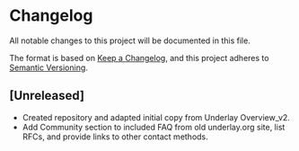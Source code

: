 # Changelog
All notable changes to this project will be documented in this file.

The format is based on [Keep a Changelog](https://keepachangelog.com/en/1.0.0/), and this project adheres to [Semantic Versioning](https://semver.org/spec/v2.0.0.html).

## [Unreleased]
- Created repository and adapted initial copy from Underlay Overview_v2.
- Add Community section to included FAQ from old underlay.org site, list RFCs, and provide links to other contact methods.

<!-- ## [0.0.1] - 2020-09-01 -->
